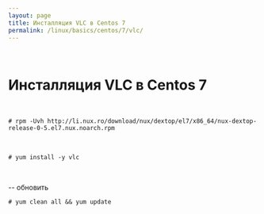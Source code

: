 ```yaml
---
layout: page
title: Инсталляция VLC в Centos 7
permalink: /linux/basics/centos/7/vlc/
---
```


<br/>

# Инсталляция VLC в Centos 7

<br/>

    # rpm -Uvh http://li.nux.ro/download/nux/dextop/el7/x86_64/nux-dextop-release-0-5.el7.nux.noarch.rpm

<br/>

    # yum install -y vlc


<br/>

-- обновить

    # yum clean all && yum update

